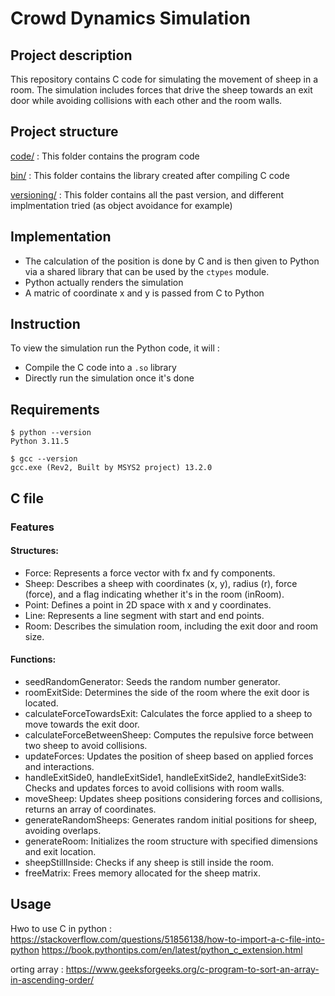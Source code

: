 # Crowd Dynamics Simulation

## Project description
This repository contains C code for simulating the movement of sheep in a room. The simulation includes forces that drive the sheep towards an exit door while avoiding collisions with each other and the room walls.

## Project structure
[code/](./code) : This folder contains the program code

[bin/](./bin) : This folder contains the library created after compiling C code

[versioning/](./versioning) : This folder contains all the past version, and different implmentation tried (as object avoidance for example)

## Implementation
* The calculation of the position is done by C and is then given to Python via a shared library that can be used by the `ctypes` module.
* Python actually renders the simulation
* A matric of coordinate x and y is passed from C to Python

## Instruction
To view the simulation run the Python code, it will :
* Compile the C code into a `.so` library
* Directly run the simulation once it's done

## Requirements

```
$ python --version
Python 3.11.5

$ gcc --version
gcc.exe (Rev2, Built by MSYS2 project) 13.2.0
```


## C file
### Features
#### Structures:

* Force: Represents a force vector with fx and fy components.
* Sheep: Describes a sheep with coordinates (x, y), radius (r), force (force), and a flag indicating whether it's in the room (inRoom).
* Point: Defines a point in 2D space with x and y coordinates.
* Line: Represents a line segment with start and end points.
* Room: Describes the simulation room, including the exit door and room size.

#### Functions:

* seedRandomGenerator: Seeds the random number generator.
* roomExitSide: Determines the side of the room where the exit door is located.
* calculateForceTowardsExit: Calculates the force applied to a sheep to move towards the exit door.
* calculateForceBetweenSheep: Computes the repulsive force between two sheep to avoid collisions.
* updateForces: Updates the position of sheep based on applied forces and interactions.
* handleExitSide0, handleExitSide1, handleExitSide2, handleExitSide3: Checks and updates forces to avoid collisions with room walls.
* moveSheep: Updates sheep positions considering forces and collisions, returns an array of coordinates.
* generateRandomSheeps: Generates random initial positions for sheep, avoiding overlaps.
* generateRoom: Initializes the room structure with specified dimensions and exit location.
* sheepStillInside: Checks if any sheep is still inside the room.
* freeMatrix: Frees memory allocated for the sheep matrix.

## Usage


Hwo to use C in python :
https://stackoverflow.com/questions/51856138/how-to-import-a-c-file-into-python
https://book.pythontips.com/en/latest/python_c_extension.html


orting array : https://www.geeksforgeeks.org/c-program-to-sort-an-array-in-ascending-order/
